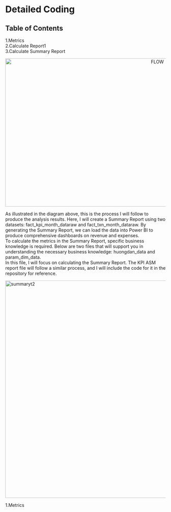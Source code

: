# Detailed Coding
## Table of Contents
1.Metrics  
2.Calculate Report1  
3.Calculate Summary Report  

<p align="center">
  <img width="940" height="465" alt="FLOW" src="https://github.com/user-attachments/assets/570dde93-86e0-4569-8961-7afa44947eab" />
</p>

As illustrated in the diagram above, this is the process I will follow to produce the analysis results. Here, I will create a Summary Report using two datasets: fact_kpi_month_dataraw and fact_txn_month_dataraw. By generating the Summary Report, we can load the data into Power BI to produce comprehensive dashboards on revenue and expenses.  
To calculate the metrics in the Summary Report, specific business knowledge is required. Below are two files that will support you in understanding the necessary business knowledge: huongdan_data and param_dim_data.  
In this file, I will focus on calculating the Summary Report. The KPI ASM report file will follow a similar process, and I will include the code for it in the repository for reference.  

<img width="1249" height="682" alt="summaryt2" src="https://github.com/user-attachments/assets/d387b5f7-ca3f-46d1-a8f9-293479d50759" />  

1.Metrics

